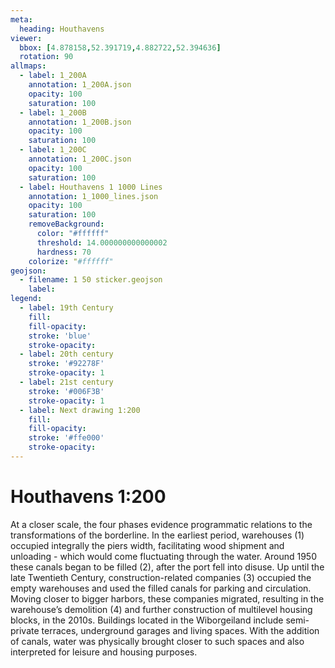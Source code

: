 ```yaml
---
meta:
  heading: Houthavens
viewer:
  bbox: [4.878158,52.391719,4.882722,52.394636]
  rotation: 90
allmaps:
  - label: 1_200A
    annotation: 1_200A.json
    opacity: 100
    saturation: 100
  - label: 1_200B
    annotation: 1_200B.json
    opacity: 100
    saturation: 100
  - label: 1_200C
    annotation: 1_200C.json
    opacity: 100
    saturation: 100
  - label: Houthavens 1 1000 Lines
    annotation: 1_1000_lines.json
    opacity: 100
    saturation: 100
    removeBackground:
      color: "#ffffff"
      threshold: 14.000000000000002
      hardness: 70
    colorize: "#ffffff"
geojson:
  - filename: 1 50 sticker.geojson
    label: 
legend:
  - label: 19th Century
    fill:
    fill-opacity:
    stroke: 'blue'
    stroke-opacity:
  - label: 20th century
    stroke: '#92278F'
    stroke-opacity: 1
  - label: 21st century
    stroke: '#006F3B'
    stroke-opacity: 1
  - label: Next drawing 1:200
    fill:
    fill-opacity:
    stroke: '#ffe000'
    stroke-opacity:
---
```

# Houthavens 1:200
At a closer scale, the four phases evidence programmatic relations to the transformations of the borderline. In the earliest period, warehouses (1) occupied integrally the piers width, facilitating wood shipment and unloading  - which would come fluctuating through the water. Around 1950 these canals began to be filled (2), after the port fell into disuse. Up until the late Twentieth Century, construction-related companies (3) occupied the empty warehouses and used the filled canals for parking and circulation. Moving closer to bigger harbors, these companies migrated, resulting in the warehouse’s demolition (4) and further construction of multilevel housing blocks, in the 2010s. Buildings located in the Wiborgeiland include semi-private terraces, underground garages and living spaces. With the addition of canals, water was physically brought closer to such spaces and also interpreted for leisure and housing purposes.